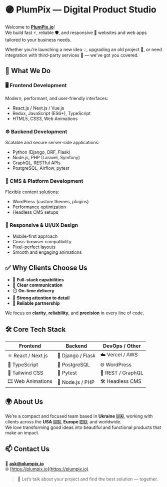 # 🟣 PlumPix — Digital Product Studio

Welcome to **[PlumPix.io](https://www.plumpix.io/)**!  
We build fast ⚡, reliable 🛡️, and responsive 📱 websites and web apps tailored to your business needs.

Whether you're launching a new idea 💡, upgrading an old project 🔧, or need integration with third-party services 🔌 — we've got you covered.


## 🔧 What We Do

### 🖥️ Frontend Development
Modern, performant, and user-friendly interfaces:
- React.js / Next.js / Vue.js
- Redux, JavaScript (ES6+), TypeScript
- HTML5, CSS3, Web Animations

### ⚙️ Backend Development
Scalable and secure server-side applications:
- Python (Django, DRF, Flask)
- Node.js, PHP (Laravel, Symfony)
- GraphQL, RESTful APIs
- PostgreSQL, Airflow, pytest

### 🧩 CMS & Platform Development
Flexible content solutions:
- WordPress (custom themes, plugins)
- Performance optimization
- Headless CMS setups

### 📱 Responsive & UI/UX Design
- Mobile-first approach
- Cross-browser compatibility
- Pixel-perfect layouts
- Smooth and engaging animations


## ✅ Why Clients Choose Us

- 🧠 **Full-stack capabilities**  
- 📢 **Clear communication**  
- ⏱️ **On-time delivery**  
- 🧐 **Strong attention to detail**  
- 🤝 **Reliable partnership**  

We focus on **clarity**, **reliability**, and **precision** in every line of code.


## 🛠️ Core Tech Stack

| Frontend        | Backend         | DevOps / Other     |
|-----------------|------------------|---------------------|
| ⚛️ React / Next.js | 🐍 Django / Flask | ☁️ Vercel / AWS      |
| 🧩 TypeScript     | 🐘 PostgreSQL      | 🌐 WordPress         |
| 🎨 Tailwind CSS   | 🧪 Pytest          | 🔗 REST / GraphQL    |
| 🎞️ Web Animations | 🧰 Node.js / PHP   | 🛠️ Headless CMS      |


## 🌍 About Us

We’re a compact and focused team based in **Ukraine 🇺🇦**, working with clients across the **USA 🇺🇸**, **Europe 🇪🇺**, and worldwide.  
We love transforming good ideas into beautiful and functional products that make an impact.


## 📫 Contact Us

📧 **ask@plumpix.io**  
🌐 [https://plumpix.io](https://plumpix.io)


> 💬 Let’s talk about your project and find the best solution — together.
